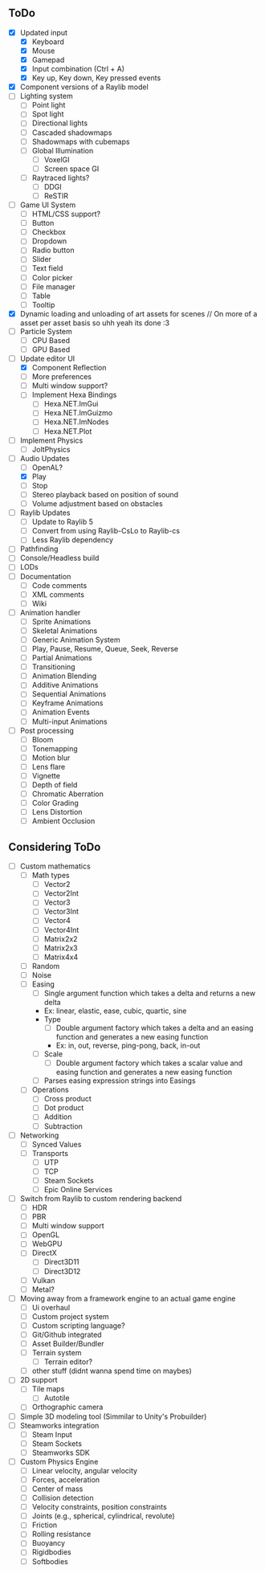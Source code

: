 ﻿
## ToDo
- [X] Updated input
  - [X] Keyboard
  - [X] Mouse
  - [X] Gamepad
  - [X] Input combination (Ctrl + A)
  - [X] Key up, Key down, Key pressed events
- [X] Component versions of a Raylib model 
- [ ] Lighting system
  - [ ] Point light
  - [ ] Spot light
  - [ ] Directional lights
  - [ ] Cascaded shadowmaps
  - [ ] Shadowmaps with cubemaps
  - [ ] Global Illumination
    - [ ] VoxelGI
    - [ ] Screen space GI
  - [ ] Raytraced lights?
    - [ ] DDGI
    - [ ] ReSTIR
- [ ] Game UI System
  - [ ] HTML/CSS support?
  - [ ] Button
  - [ ] Checkbox
  - [ ] Dropdown
  - [ ] Radio button
  - [ ] Slider
  - [ ] Text field
  - [ ] Color picker
  - [ ] File manager
  - [ ] Table
  - [ ] Tooltip
- [X] Dynamic loading and unloading of art assets for scenes // On more of a asset per asset basis so uhh yeah its done :3
- [ ] Particle System
  - [ ] CPU Based
  - [ ] GPU Based
- [ ] Update editor UI
  - [X] Component Reflection 
  - [ ] More preferences
  - [ ] Multi window support?
  - [ ] Implement Hexa Bindings
    - [ ] Hexa.NET.ImGui
    - [ ] Hexa.NET.ImGuizmo
    - [ ] Hexa.NET.ImNodes
    - [ ] Hexa.NET.Plot
- [ ] Implement Physics
  - [ ] JoltPhysics
- [ ] Audio Updates
  - [ ] OpenAL?
  - [X] Play
  - [ ] Stop
  - [ ] Stereo playback based on position of sound
  - [ ] Volume adjustment based on obstacles
- [ ] Raylib Updates
  - [ ] Update to Raylib 5
  - [ ] Convert from using Raylib-CsLo to Raylib-cs
  - [ ] Less Raylib dependency
- [ ] Pathfinding
- [ ] Console/Headless build
- [ ] LODs
- [ ] Documentation
  - [ ] Code comments
  - [ ] XML comments
  - [ ] Wiki
- [ ] Animation handler
  - [ ] Sprite Animations
  - [ ] Skeletal Animations
  - [ ] Generic Animation System
  - [ ] Play, Pause, Resume, Queue, Seek, Reverse
  - [ ] Partial Animations
  - [ ] Transitioning
  - [ ] Animation Blending
  - [ ] Additive Animations
  - [ ] Sequential Animations
  - [ ] Keyframe Animations
  - [ ] Animation Events
  - [ ] Multi-input Animations
- [ ] Post processing
  - [ ] Bloom
  - [ ] Tonemapping
  - [ ] Motion blur
  - [ ] Lens flare
  - [ ] Vignette
  - [ ] Depth of field
  - [ ] Chromatic Aberration
  - [ ] Color Grading
  - [ ] Lens Distortion
  - [ ] Ambient Occlusion

## Considering ToDo
- [ ] Custom mathematics
  - [ ] Math types
    - [ ] Vector2
    - [ ] Vector2Int
    - [ ] Vector3
    - [ ] Vector3Int
    - [ ] Vector4
    - [ ] Vector4Int
    - [ ] Matrix2x2
    - [ ] Matrix2x3
    - [ ] Matrix4x4
  - [ ] Random
  - [ ] Noise
  - [ ] Easing
    - [ ] Single argument function which takes a delta and returns a new delta
    - Ex: linear, elastic, ease, cubic, quartic, sine
    - Type
      - [ ] Double argument factory which takes a delta and an easing function and generates a new easing function
      - Ex: in, out, reverse, ping-pong, back, in-out
    - [ ] Scale
      - [ ] Double argument factory which takes a scalar value and easing function and generates a new easing function
    - [ ] Parses easing expression strings into Easings
  - [ ] Operations
    - [ ] Cross product 
    - [ ] Dot product 
    - [ ] Addition
    - [ ] Subtraction
- [ ] Networking
  - [ ] Synced Values
  - [ ] Transports
    - [ ] UTP
    - [ ] TCP
    - [ ] Steam Sockets
    - [ ] Epic Online Services
- [ ] Switch from Raylib to custom rendering backend
  - [ ] HDR
  - [ ] PBR
  - [ ] Multi window support
  - [ ] OpenGL
  - [ ] WebGPU
  - [ ] DirectX
    - [ ] Direct3D11
    - [ ] Direct3D12
  - [ ] Vulkan
  - [ ] Metal?
- [ ] Moving away from a framework engine to an actual game engine
  - [ ] Ui overhaul
  - [ ] Custom project system
  - [ ] Custom scripting language? 
  - [ ] Git/Github integrated
  - [ ] Asset Builder/Bundler
  - [ ] Terrain system
    - [ ] Terrain editor?
  - [ ] other stuff (didnt wanna spend time on maybes)
- [ ] 2D support
  - [ ] Tile maps
    - [ ] Autotile
  - [ ] Orthographic camera
- [ ] Simple 3D modeling tool (Simmilar to Unity's Probuilder)
- [ ] Steamworks integration
  - [ ] Steam Input
  - [ ] Steam Sockets
  - [ ] Steamworks SDK
- [ ] Custom Physics Engine
  - [ ] Linear velocity, angular velocity
  - [ ] Forces, acceleration
  - [ ] Center of mass
  - [ ] Collision detection
  - [ ] Velocity constraints, position constraints
  - [ ] Joints (e.g., spherical, cylindrical, revolute)
  - [ ] Friction
  - [ ] Rolling resistance
  - [ ] Buoyancy
  - [ ] Rigidbodies
  - [ ] Softbodies